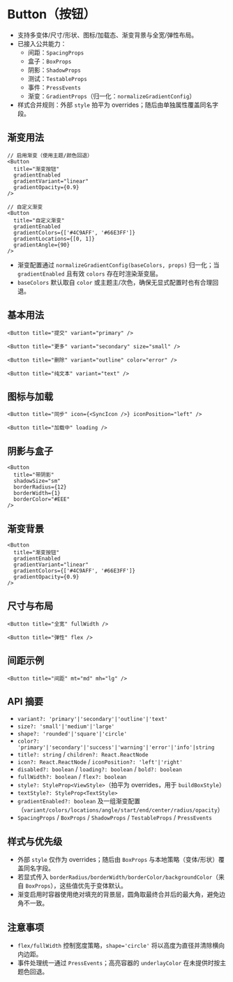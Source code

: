 # Button（按钮）

- 支持多变体/尺寸/形状、图标/加载态、渐变背景与全宽/弹性布局。
- 已接入公共能力：
  - 间距：`SpacingProps`
  - 盒子：`BoxProps`
  - 阴影：`ShadowProps`
  - 测试：`TestableProps`
  - 事件：`PressEvents`
  - 渐变：`GradientProps`（归一化：`normalizeGradientConfig`）
- 样式合并规则：外部 `style` 拍平为 overrides；随后由单独属性覆盖同名字段。

## 渐变用法

```tsx
// 启用渐变（使用主题/颜色回退）
<Button
  title="渐变按钮"
  gradientEnabled
  gradientVariant="linear"
  gradientOpacity={0.9}
/>

// 自定义渐变
<Button
  title="自定义渐变"
  gradientEnabled
  gradientColors={['#4C9AFF', '#66E3FF']}
  gradientLocations={[0, 1]}
  gradientAngle={90}
/>
```

- 渐变配置通过 `normalizeGradientConfig(baseColors, props)` 归一化；当 `gradientEnabled` 且有效 `colors` 存在时渲染渐变层。
- `baseColors` 默认取自 `color` 或主题主/次色，确保无显式配置时也有合理回退。

## 基本用法

```tsx
<Button title="提交" variant="primary" />

<Button title="更多" variant="secondary" size="small" />

<Button title="删除" variant="outline" color="error" />

<Button title="纯文本" variant="text" />
```

## 图标与加载

```tsx
<Button title="同步" icon={<SyncIcon />} iconPosition="left" />

<Button title="加载中" loading />
```

## 阴影与盒子

```tsx
<Button
  title="带阴影"
  shadowSize="sm"
  borderRadius={12}
  borderWidth={1}
  borderColor="#EEE"
/>
```

## 渐变背景

```tsx
<Button
  title="渐变按钮"
  gradientEnabled
  gradientVariant="linear"
  gradientColors={['#4C9AFF', '#66E3FF']}
  gradientOpacity={0.9}
/>
```

## 尺寸与布局

```tsx
<Button title="全宽" fullWidth />

<Button title="弹性" flex />
```

## 间距示例

```tsx
<Button title="间距" mt="md" mh="lg" />
```

## API 摘要

- `variant?: 'primary'|'secondary'|'outline'|'text'`
- `size?: 'small'|'medium'|'large'`
- `shape?: 'rounded'|'square'|'circle'`
- `color?: 'primary'|'secondary'|'success'|'warning'|'error'|'info'|string`
- `title?: string` / `children?: React.ReactNode`
- `icon?: React.ReactNode` / `iconPosition?: 'left'|'right'`
- `disabled?: boolean` / `loading?: boolean` / `bold?: boolean`
- `fullWidth?: boolean` / `flex?: boolean`
- `style?: StyleProp<ViewStyle>`（拍平为 overrides，用于 `buildBoxStyle`）
- `textStyle?: StyleProp<TextStyle>`
- `gradientEnabled?: boolean` 及一组渐变配置（`variant/colors/locations/angle/start/end/center/radius/opacity`）
- `SpacingProps` / `BoxProps` / `ShadowProps` / `TestableProps` / `PressEvents`

## 样式与优先级

- 外部 `style` 仅作为 overrides；随后由 `BoxProps` 与本地策略（变体/形状）覆盖同名字段。
- 若显式传入 `borderRadius/borderWidth/borderColor/backgroundColor`（来自 `BoxProps`），这些值优先于变体默认。
- 渐变启用时容器使用绝对填充的背景层，圆角取最终合并后的最大角，避免边角不一致。

## 注意事项

- `flex/fullWidth` 控制宽度策略，`shape='circle'` 将以高度为直径并清除横向内边距。
- 事件处理统一通过 `PressEvents`；高亮容器的 `underlayColor` 在未提供时按主题色回退。
